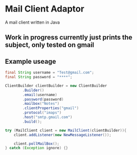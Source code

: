 # Mail Client Adaptor
A mail client written in Java

## Work in progress currently just prints the subject, only tested on gmail

## Example useage

```java
final String username = "Test@gmail.com";
final String password = "****";

ClientBuilder clientBuilder = new ClientBuilder
        .Builder()
        .email(username)
        .password(password)
        .mailbox("Notes")
        .clientProperties("gmail")
        .protocol("imaps")
        .host("smtp.gmail.com")
        .build();

try (MailClient client = new MailClient(clientBuilder)){
    client.addListener(new NewMessageListener());

    client.pollMailBox();
} catch (Exception ignore) {}

```
